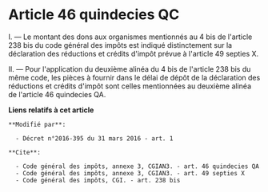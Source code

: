 # Article 46 quindecies QC

I. ― Le montant des dons aux organismes mentionnés au 4 bis de l'article 238 bis du code général des impôts est indiqué
distinctement sur la déclaration des réductions et crédits d'impôt prévue à l'article 49 septies X. 

II. ― Pour l'application du deuxième alinéa du 4 bis de l'article 238 bis du même code, les pièces à fournir dans le délai de
dépôt de la déclaration des réductions et crédits d'impôt sont celles mentionnées au deuxième alinéa de l'article 46
quindecies QA.

**Liens relatifs à cet article**

	**Modifié par**:

	  - Décret n°2016-395 du 31 mars 2016 - art. 1

	**Cite**:

	  - Code général des impôts, annexe 3, CGIAN3. - art. 46 quindecies QA
	  - Code général des impôts, annexe 3, CGIAN3. - art. 49 septies X
	  - Code général des impôts, CGI. - art. 238 bis
